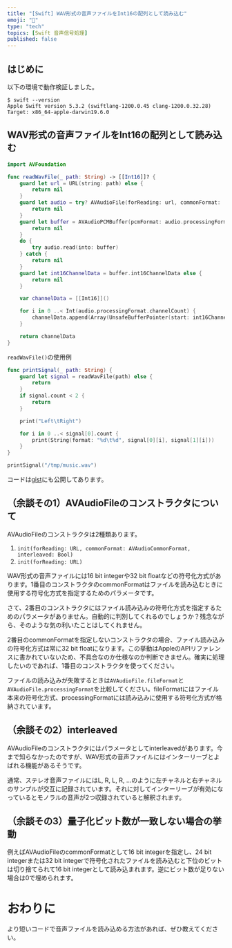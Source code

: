```yaml
---
title: "[Swift] WAV形式の音声ファイルをInt16の配列として読み込む"
emoji: "🕌"
type: "tech"
topics: [Swift 音声信号処理]
published: false
---
```

## はじめに

以下の環境で動作検証しました。

```console
$ swift --version
Apple Swift version 5.3.2 (swiftlang-1200.0.45 clang-1200.0.32.28)
Target: x86_64-apple-darwin19.6.0
```

## WAV形式の音声ファイルをInt16の配列として読み込む

```swift
import AVFoundation

func readWavFile(_ path: String) -> [[Int16]]? {
    guard let url = URL(string: path) else {
        return nil
    }
    guard let audio = try? AVAudioFile(forReading: url, commonFormat: .pcmFormatInt16, interleaved: false) else {
        return nil
    }
    guard let buffer = AVAudioPCMBuffer(pcmFormat: audio.processingFormat, frameCapacity: AVAudioFrameCount(audio.length)) else {
        return nil
    }
    do {
        try audio.read(into: buffer)
    } catch {
        return nil
    }
    guard let int16ChannelData = buffer.int16ChannelData else {
        return nil
    }

    var channelData = [[Int16]]()

    for i in 0 ..< Int(audio.processingFormat.channelCount) {
        channelData.append(Array(UnsafeBufferPointer(start: int16ChannelData[i], count: Int(buffer.frameLength))))
    }

    return channelData
}
```

`readWavFile()`の使用例

```swift
func printSignal(_ path: String) {
    guard let signal = readWavFile(path) else {
        return
    }
    if signal.count < 2 {
        return
    }

    print("Left\tRight")

    for i in 0 ..< signal[0].count {
        print(String(format: "%d\t%d", signal[0][i], signal[1][i]))
    }
}

printSignal("/tmp/music.wav")
```

コードは[gist](https://gist.github.com/moutend/4bebd485967f4c11cc4fe8e6a2185121)にも公開してあります。

## （余談その1）AVAudioFileのコンストラクタについて

AVAudioFileのコンストラクタは2種類あります。

1. `init(forReading: URL, commonFormat: AVAudioCommonFormat, interleaved: Bool)`
2. `init(forReading: URL)`

WAV形式の音声ファイルには16 bit integerや32 bit floatなどの符号化方式があります。1番目のコンストラクタのcommonFormatはファイルを読み込むときに使用する符号化方式を指定するためのパラメータです。

さて、2番目のコンストラクタにはファイル読み込みの符号化方式を指定するためのパラメータがありません。自動的に判別してくれるのでしょうか？残念ながら、そのような気の利いたことはしてくれません。

2番目のcommonFormatを指定しないコンストラクタの場合、ファイル読み込みの符号化方式は常に32 bit floatになります。この挙動はAppleのAPIリファレンスに書かれていないため、不具合なのか仕様なのか判断できません。確実に処理したいのであれば、1番目のコンストラクタを使ってください。

ファイルの読み込みが失敗するときは`AVAudioFile.fileFormat`と`AVAudioFile.processingFormat`を比較してください。fileFormatにはファイル本来の符号化方式、processingFormatには読み込みに使用する符号化方式が格納されています。

## （余談その2）interleaved

AVAudioFileのコンストラクタにはパラメータとしてinterleavedがあります。今まで知らなかったのですが、WAV形式の音声ファイルにはインターリーブとよばれる機能があるそうです。

通常、ステレオ音声ファイルにはL, R, L, R, ...のように左チャネルと右チャネルのサンプルが交互に記録されています。それに対してインターリーブが有効になっているとモノラルの音声が2つ収録されていると解釈されます。

## （余談その3）量子化ビット数が一致しない場合の挙動

例えばAVAudioFileのcommonFormatとして16 bit integerを指定し、24 bit integerまたは32 bit integerで符号化されたファイルを読み込むと下位のビットは切り捨てられて16 bit integerとして読み込まれます。逆にビット数が足りない場合は0で埋められます。

# おわりに

より短いコードで音声ファイルを読み込める方法があれば、ぜひ教えてください。
